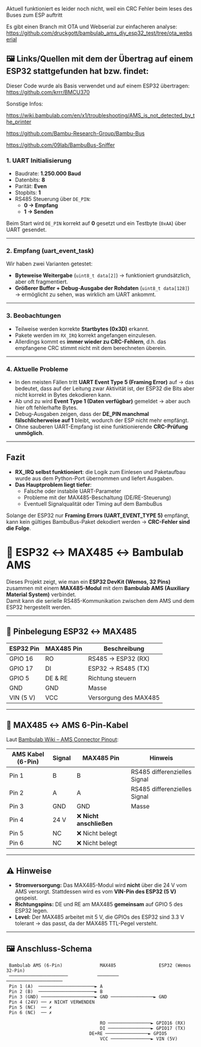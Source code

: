Aktuell funktioniert es leider noch nicht, weil ein CRC Fehler beim leses des Buses zum ESP auftritt

Es gibt einen Branch mit OTA und Webserial zur einfacheren analyse:
https://github.com/druckgott/bambulab_ams_diy_esp32_test/tree/ota_webserial

## 🖼️ Links/Quellen mit dem der Übertrag auf einem ESP32 stattgefunden hat bzw. findet:

Dieser Code wurde als Basis verwendet und auf einem ESP32 übertragen:
https://github.com/krrr/BMCU370

Sonstige Infos:

https://wiki.bambulab.com/en/x1/troubleshooting/AMS_is_not_detected_by_the_printer

https://github.com/Bambu-Research-Group/Bambu-Bus


https://github.com/09lab/BambuBus-Sniffer

### 1. UART Initialisierung
- Baudrate: **1.250.000 Baud**  
- Datenbits: **8**  
- Parität: **Even**  
- Stopbits: **1**  
- RS485 Steuerung über `DE_PIN`:  
  - **0 → Empfang**  
  - **1 → Senden**  

Beim Start wird `DE_PIN` korrekt auf **0** gesetzt und ein Testbyte (`0xAA`) über UART gesendet.

---

### 2. Empfang (uart_event_task)
Wir haben zwei Varianten getestet:
- **Byteweise Weitergabe** (`uint8_t data[2]`) → funktioniert grundsätzlich, aber oft fragmentiert.  
- **Größerer Buffer + Debug-Ausgabe der Rohdaten** (`uint8_t data[128]`) → ermöglicht zu sehen, was wirklich am UART ankommt.  

---

### 3. Beobachtungen
- Teilweise werden korrekte **Startbytes (0x3D)** erkannt.  
- Pakete werden im `RX_IRQ` korrekt angefangen einzulesen.  
- Allerdings kommt es **immer wieder zu CRC-Fehlern**, d.h. das empfangene CRC stimmt nicht mit dem berechneten überein.  

---

### 4. Aktuelle Probleme
- In den meisten Fällen tritt **UART Event Type 5 (Framing Error)** auf → das bedeutet, dass auf der Leitung zwar Aktivität ist, der ESP32 die Bits aber nicht korrekt in Bytes dekodieren kann.  
- Ab und zu wird **Event Type 1 (Daten verfügbar)** gemeldet → aber auch hier oft fehlerhafte Bytes.  
- Debug-Ausgaben zeigen, dass der **DE_PIN manchmal fälschlicherweise auf 1** bleibt, wodurch der ESP nicht mehr empfängt.  
- Ohne sauberen UART-Empfang ist eine funktionierende **CRC-Prüfung unmöglich**.

---

## Fazit
- **RX_IRQ selbst funktioniert**: die Logik zum Einlesen und Paketaufbau wurde aus dem Python-Port übernommen und liefert Ausgaben.  
- **Das Hauptproblem liegt tiefer**:  
  - Falsche oder instabile UART-Parameter  
  - Probleme mit der MAX485-Beschaltung (DE/RE-Steuerung)  
  - Eventuell Signalqualität oder Timing auf dem BambuBus  

Solange der ESP32 nur **Framing Errors (UART_EVENT_TYPE 5)** empfängt,  
kann kein gültiges BambuBus-Paket dekodiert werden → **CRC-Fehler sind die Folge**.




# 📡 ESP32 ↔ MAX485 ↔ Bambulab AMS

Dieses Projekt zeigt, wie man ein **ESP32 DevKit (Wemos, 32 Pins)** zusammen mit einem **MAX485-Modul** mit dem **Bambulab AMS (Auxiliary Material System)** verbindet.  
Damit kann die serielle RS485-Kommunikation zwischen dem AMS und dem ESP32 hergestellt werden.

---

## 🔌 Pinbelegung ESP32 ↔ MAX485

| ESP32 Pin | MAX485 Pin | Beschreibung            |
|-----------|------------|-------------------------|
| GPIO 16   | RO         | RS485 → ESP32 (RX)      |
| GPIO 17   | DI         | ESP32 → RS485 (TX)      |
| GPIO 5    | DE & RE    | Richtung steuern        |
| GND       | GND        | Masse                   |
| VIN (5 V) | VCC        | Versorgung des MAX485   |

---

## 🔌 MAX485 ↔ AMS 6-Pin-Kabel

Laut [Bambulab Wiki – AMS Connector Pinout](https://wiki.bambulab.com/en/x1/troubleshooting/AMS_is_not_detected_by_the_printer):

| AMS Kabel (6-Pin) | Signal | MAX485 Pin | Hinweis                       |
|-------------------|--------|------------|-------------------------------|
| Pin 1             | B      | B          | RS485 differenzielles Signal  |
| Pin 2             | A      | A          | RS485 differenzielles Signal  |
| Pin 3             | GND    | GND        | Masse                         |
| Pin 4             | 24 V   | ❌ **Nicht anschließen** |
| Pin 5             | NC     | ❌ Nicht belegt            |
| Pin 6             | NC     | ❌ Nicht belegt            |

---

## ⚠️ Hinweise

- **Stromversorgung:** Das MAX485-Modul wird **nicht** über die 24 V vom AMS versorgt. Stattdessen wird es vom **VIN-Pin des ESP32 (5 V)** gespeist.  
- **Richtungspins:** DE und RE am MAX485 **gemeinsam** auf GPIO 5 des ESP32 legen.  
- **Level:** Der MAX485 arbeitet mit 5 V, die GPIOs des ESP32 sind 3.3 V tolerant → das passt, da der MAX485 TTL-Pegel versteht.  

---

## 🖼️ Anschluss-Schema

```text
 Bambulab AMS (6-Pin)              MAX485                ESP32 (Wemos 32-Pin)
 ──────────────────────           ────────              ─────────────────────
 Pin 1 (A)  ─────────────────────► A
 Pin 2 (B)  ─────────────────────► B
 Pin 3 (GND) ────────────────────► GND ────────────────► GND
 Pin 4 (24V) ── ✗ NICHT VERWENDEN
 Pin 5 (NC)  ── ✗
 Pin 6 (NC)  ── ✗

                                   RO ────────────────► GPIO16 (RX)
                                   DI ────────────────► GPIO17 (TX)
                               DE+RE ────────────────► GPIO5
                                   VCC ───────────────► VIN (5V)


